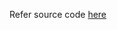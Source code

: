Refer source code [here](https://colab.research.google.com/drive/1SN9AbrH-I65dhHNbBou5uXuorRUtiZtW?usp=sharing)
